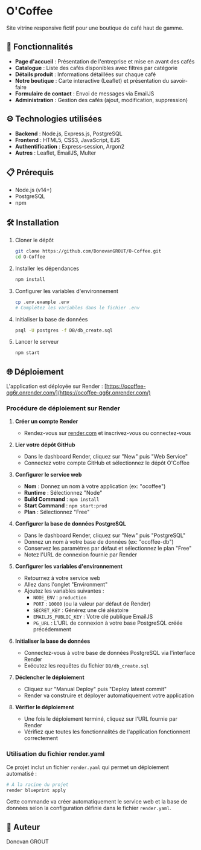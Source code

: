 # O'Coffee

Site vitrine responsive fictif pour une boutique de café haut de gamme.

## 🚀 Fonctionnalités

- **Page d'accueil** : Présentation de l'entreprise et mise en avant des cafés
- **Catalogue** : Liste des cafés disponibles avec filtres par catégorie
- **Détails produit** : Informations détaillées sur chaque café
- **Notre boutique** : Carte interactive (Leaflet) et présentation du savoir-faire
- **Formulaire de contact** : Envoi de messages via EmailJS
- **Administration** : Gestion des cafés (ajout, modification, suppression)

## ⚙️ Technologies utilisées

- **Backend** : Node.js, Express.js, PostgreSQL
- **Frontend** : HTML5, CSS3, JavaScript, EJS
- **Authentification** : Express-session, Argon2
- **Autres** : Leaflet, EmailJS, Multer

## 📋 Prérequis

- Node.js (v14+)
- PostgreSQL
- npm

## 🛠️ Installation

1. Cloner le dépôt

   ```bash
   git clone https://github.com/DonovanGROUT/O-Coffee.git
   cd O-Coffee
   ```

2. Installer les dépendances

   ```bash
   npm install
   ```

3. Configurer les variables d'environnement

   ```bash
   cp .env.example .env
   # Complétez les variables dans le fichier .env
   ```

4. Initialiser la base de données

   ```bash
   psql -U postgres -f DB/db_create.sql
   ```

5. Lancer le serveur

   ```bash
   npm start
   ```

## 🌐 Déploiement

L'application est déployée sur Render : [https://ocoffee-qg6r.onrender.com/](https://ocoffee-qg6r.onrender.com/)

### Procédure de déploiement sur Render

1. **Créer un compte Render**
   - Rendez-vous sur [render.com](https://render.com) et inscrivez-vous ou connectez-vous

2. **Lier votre dépôt GitHub**
   - Dans le dashboard Render, cliquez sur "New" puis "Web Service"
   - Connectez votre compte GitHub et sélectionnez le dépôt O'Coffee

3. **Configurer le service web**
   - **Nom** : Donnez un nom à votre application (ex: "ocoffee")
   - **Runtime** : Sélectionnez "Node"
   - **Build Command** : `npm install`
   - **Start Command** : `npm start:prod`
   - **Plan** : Sélectionnez "Free"

4. **Configurer la base de données PostgreSQL**
   - Dans le dashboard Render, cliquez sur "New" puis "PostgreSQL"
   - Donnez un nom à votre base de données (ex: "ocoffee-db")
   - Conservez les paramètres par défaut et sélectionnez le plan "Free"
   - Notez l'URL de connexion fournie par Render

5. **Configurer les variables d'environnement**
   - Retournez à votre service web
   - Allez dans l'onglet "Environment"
   - Ajoutez les variables suivantes :
     - `NODE_ENV` : `production`
     - `PORT` : `10000` (ou la valeur par défaut de Render)
     - `SECRET_KEY` : Générez une clé aléatoire
     - `EMAILJS_PUBLIC_KEY` : Votre clé publique EmailJS
     - `PG_URL` : L'URL de connexion à votre base PostgreSQL créée précédemment

6. **Initialiser la base de données**
   - Connectez-vous à votre base de données PostgreSQL via l'interface Render
   - Exécutez les requêtes du fichier `DB/db_create.sql`

7. **Déclencher le déploiement**
   - Cliquez sur "Manual Deploy" puis "Deploy latest commit"
   - Render va construire et déployer automatiquement votre application

8. **Vérifier le déploiement**
   - Une fois le déploiement terminé, cliquez sur l'URL fournie par Render
   - Vérifiez que toutes les fonctionnalités de l'application fonctionnent correctement

### Utilisation du fichier render.yaml

Ce projet inclut un fichier `render.yaml` qui permet un déploiement automatisé :

```bash
# À la racine du projet
render blueprint apply
```

Cette commande va créer automatiquement le service web et la base de données selon la configuration définie dans le fichier `render.yaml`.

## 📝 Auteur

Donovan GROUT
